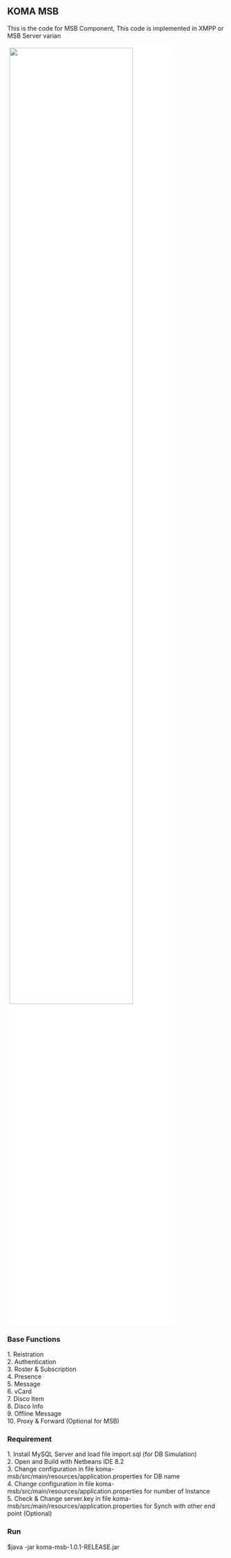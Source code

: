 <div class="pagehead">
  <h2>KOMA MSB</h2>
  <p>This is the code for MSB Component, This code is implemented in XMPP or MSB Server varian</p>
</div>
<div class="box-shadow-medium p-3">
<img style="padding:5px;background-color: #fff;border-radius: 5px;" src="https://user-images.githubusercontent.com/15040338/87261252-d5169700-c4df-11ea-8b65-a8a40024242b.JPG" width="75%">
</div>
<div class="Subhead">
  <div class="Subhead-heading"><h3>Base Functions</h3></div>
  <div class="Subhead-description">1. Reistration</div>
  <div class="Subhead-description">2. Authentication</div>
  <div class="Subhead-description">3. Roster & Subscription</div>
  <div class="Subhead-description">4. Presence</div>
  <div class="Subhead-description">5. Message</div>
  <div class="Subhead-description">6. vCard</div>
  <div class="Subhead-description">7. Disco Item</div>
  <div class="Subhead-description">8. Disco Info</div>
  <div class="Subhead-description">9. Offline Message</div>
  <div class="Subhead-description">10. Proxy & Forward (Optional for MSB)</div>
</div>
<div class="Subhead">
  <div class="Subhead-heading"><h3>Requirement</h3></div>
  <div class="Subhead-description">1. Install MySQL Server and load file import.sql (for DB Simulation)</div>
  <div class="Subhead-description">2. Open and Build with Netbeans IDE 8.2</div>
  <div class="Subhead-description">3. Change configuration in file koma-msb/src/main/resources/application.properties for DB name</div>
  <div class="Subhead-description">4. Change configuration in file koma-msb/src/main/resources/application.properties for number of Instance</div>
  <div class="Subhead-description">5. Check & Change server.key in file koma-msb/src/main/resources/application.properties for Synch with other end point (Optional)</div>
</div>
<div class="Subhead">
  <div class="Subhead-heading"><h3>Run</h3></div>
  <div class="Subhead-description">$java -jar koma-msb-1.0.1-RELEASE.jar</div>
</div>

